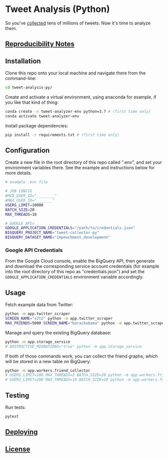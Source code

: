 
# Tweet Analysis (Python)

So you've [collected](https://github.com/zaman-lab/tweet-collection-py) tens of millions of tweets. Now it's time to analyze them.

## [Reproducibility Notes](NOTES.md)

## Installation

Clone this repo onto your local machine and navigate there from the command-line:

```sh
cd tweet-analysis-py/
```

Create and activate a virtual environment, using anaconda for example, if you like that kind of thing:

```sh
conda create -n tweet-analyzer-env python=3.7 # (first time only)
conda activate tweet-analyzer-env
```

Install package dependencies:

```sh
pip install -r requirements.txt # (first time only)
```

## Configuration

Create a new file in the root directory of this repo called ".env", and set your environment variables there. See the example and instructions below for more details.

```sh
# example .env file

# JOB CONFIG
#MIN_USER_ID="________"
#MAX_USER_ID="_______"
USERS_LIMIT=10000
BATCH_SIZE=20
MAX_THREADS=10

# GOOGLE APIs
GOOGLE_APPLICATION_CREDENTIALS="/path/to/credentials.json"
BIGQUERY_PROJECT_NAME="tweet-collector-py"
BIGQUERY_DATASET_NAME="impeachment_development"
```

### Google API Credentials

From the Google Cloud console, enable the BigQuery API, then generate and download the corresponding service account credentials (for example into the root directory of this repo as "credentials.json") and set the `GOOGLE_APPLICATION_CREDENTIALS` environment variable accordingly.

## Usage

Fetch example data from Twitter:

```sh
python -m app.twitter_scraper
SCREEN_NAME="s2t2" python -m app.twitter_scraper
MAX_FRIENDS=5000 SCREEN_NAME="barackobama" python -m app.twitter_scraper
```

Manage and query the existing BigQuery database:

```sh
python -m app.storage_service
# DESTRUCTIVE_MIGRATIONS="true" python -m app.storage_service
```

If both of those commands work, you can collect the friend graphs, which will be stored in a new table on BigQuery:

```sh
python -m app.workers.friend_collector
# USERS_LIMIT=100 MAX_THREADS=3 BATCH_SIZE=20 python -m app.workers.friend_collector
# USERS_LIMIT=200 MAX_THREADS=10 BATCH_SIZE=20 python -m app.workers.friend_collector
```

## Testing

Run tests:

```sh
pytest
```

## [Deploying](/DEPLOYING.md)

## [License](/LICENSE.md)
